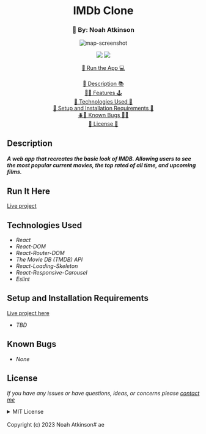 <h1 align="center">IMDb Clone</h1>
<h3 align="center">
  🎨 By: Noah Atkinson 
</h3>
  <p align="center">
    <div style="text-align:center;">
    <img src="src/assets/IMDB.png" 
         alt="map-screenshot" 
         style="display:inline-block; margin:0 auto; max-width:90%; width:max; height: auto; text-align: center;"
    />
</div>
  </p>
  <p align="center">
    <img src="https://img.shields.io/badge/License-MIT-blue.svg" />
    <img src="https://img.shields.io/badge/Version-1.0.0-blue.svg" />
  </p>
  
  <p align="center">
   <a href="https://imdb-clone-project.vercel.app/">🏃 Run the App 💻</a>
    <br><br>
    <a href="#description">📝 Description 📚</a>
    <br>
    <a href="#features">👨‍💻 Features 🕹️</a>
    <br>
    <a href="#technologies-used">💽 Technologies Used 💾</a>
    <br>
    <a href="#setup-and-installation-requirements">🧰 Setup and Installation Requirements 🔨</a>
    <br>
    <a href="#known-bugs">🪲🐞 Known Bugs 🐛🐜</a>
    <br>
    <a href="#license">🪪 License 🪪</a>
  </p>


## Description
#### _A web app that recreates the basic look of IMDB. Allowing users to see the most popular current movies, the top rated of all time, and upcoming films._

## Run It Here

  [Live project](https://imdb-clone-project.vercel.app/)


## Technologies Used

* _React_
* _React-DOM_
* _React-Router-DOM_
* _The Movie DB (TMDB) API_
* _React-Loading-Skeleton_
* _React-Responsive-Carousel_
* _Eslint_

## Setup and Installation Requirements

  [Live project here](https://imdb-clone-project.vercel.app/)

* _TBD_

## Known Bugs

* _None_

## License

_If you have any issues or have questions, ideas, or concerns please [contact me](mailto:noahatkinson1.1@gmail.com)_

<details>

<summary>MIT License</summary>
<br />
Permission is hereby granted, free of charge, to any person obtaining a copy
of this software and associated documentation files (the "Software"), to deal
in the Software without restriction, including without limitation the rights
to use, copy, modify, merge, publish, distribute, sublicense, and/or sell
copies of the Software, and to permit persons to whom the Software is
furnished to do so, subject to the following conditions:

The above copyright notice and this permission notice shall be included in all
copies or substantial portions of the Software.

THE SOFTWARE IS PROVIDED "AS IS", WITHOUT WARRANTY OF ANY KIND, EXPRESS OR
IMPLIED, INCLUDING BUT NOT LIMITED TO THE WARRANTIES OF MERCHANTABILITY,
FITNESS FOR A PARTICULAR PURPOSE AND NONINFRINGEMENT. IN NO EVENT SHALL THE
AUTHORS OR COPYRIGHT HOLDERS BE LIABLE FOR ANY CLAIM, DAMAGES OR OTHER
LIABILITY, WHETHER IN AN ACTION OF CONTRACT, TORT OR OTHERWISE, ARISING FROM,
OUT OF OR IN CONNECTION WITH THE SOFTWARE OR THE USE OR OTHER DEALINGS IN THE
SOFTWARE.
</details>
<br />
Copyright (c) 2023 Noah Atkinson#   a e  
 